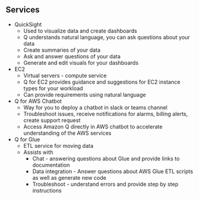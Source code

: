 ## Services
- QuickSight
	- Used to visualize data and create dashboards
	- Q understands natural language, you can ask questions about your data
	- Create summaries of your data
	- Ask and answer questions of your data
	- Generate and edit visuals for your dashboards
- EC2
	- Virtual servers - compute service
	- Q for EC2 provides guidance and suggestions for EC2 instance types for your workload
	- Can provide requirements using natural language
- Q for AWS Chatbot
	- Way for you to deploy a chatbot in slack or teams channel 
	- Troubleshoot issues, receive notifications for alarms, billing alerts, create support request
	- Access Amazon Q directly in AWS chatbot to accelerate understanding of the AWS services
- Q for Glue
	- ETL service for moving data
	- Assists with
		- Chat - answering questions about Glue and provide links to documentation
		- Data integration - Answer questions about AWS Glue ETL scripts as well as generate new code
		- Troubleshoot - understand errors and provide step by step instructions